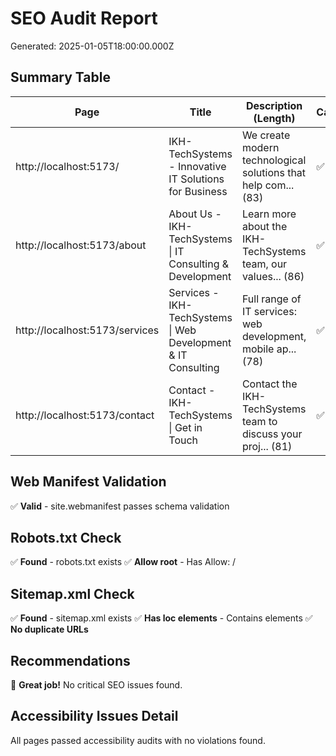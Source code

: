 # SEO Audit Report

Generated: 2025-01-05T18:00:00.000Z

## Summary Table

| Page | Title | Description (Length) | Canonical | OG/Twitter | Favicon/Manifest | Hreflang | Images Alt | Axe Issues | Screenshot |
|------|-------|---------------------|-----------|------------|------------------|----------|------------|------------|------------|
| http://localhost:5173/ | IKH-TechSystems - Innovative IT Solutions for Business | We create modern technological solutions that help com... (83) | ✅ | ✅ | ✅ | 4 links | ✅ | ✅ | [📷](./screens/home.png) |
| http://localhost:5173/about | About Us - IKH-TechSystems \| IT Consulting & Development | Learn more about the IKH-TechSystems team, our values... (86) | ✅ | ✅ | ✅ | 4 links | ✅ | ✅ | [📷](./screens/about.png) |
| http://localhost:5173/services | Services - IKH-TechSystems \| Web Development & IT Consulting | Full range of IT services: web development, mobile ap... (78) | ✅ | ✅ | ✅ | 4 links | ✅ | ✅ | [📷](./screens/services.png) |
| http://localhost:5173/contact | Contact - IKH-TechSystems \| Get in Touch | Contact the IKH-TechSystems team to discuss your proj... (81) | ✅ | ✅ | ✅ | 4 links | ✅ | ✅ | [📷](./screens/contact.png) |

## Web Manifest Validation

✅ **Valid** - site.webmanifest passes schema validation

## Robots.txt Check

✅ **Found** - robots.txt exists
✅ **Allow root** - Has Allow: /

## Sitemap.xml Check

✅ **Found** - sitemap.xml exists
✅ **Has loc elements** - Contains <loc> elements
✅ **No duplicate URLs**

## Recommendations

🎉 **Great job!** No critical SEO issues found.

## Accessibility Issues Detail

All pages passed accessibility audits with no violations found.